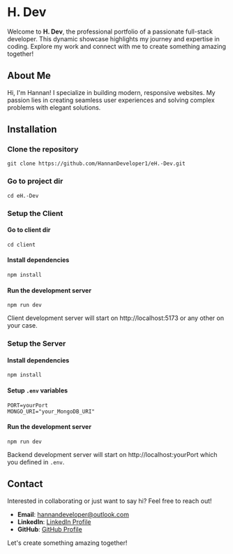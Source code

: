 # H. Dev

Welcome to **H. Dev**, the professional portfolio of a passionate full-stack developer. This dynamic showcase highlights my journey and expertise in coding. Explore my work and connect with me to create something amazing together!

## About Me

Hi, I'm Hannan! I specialize in building modern, responsive websites. My passion lies in creating seamless user experiences and solving complex problems with elegant solutions.

## Installation
### Clone the repository
```
git clone https://github.com/HannanDeveloper1/eH.-Dev.git
```
### Go to project dir
```
cd eH.-Dev
```
### Setup the Client
#### Go to client dir
```
cd client
```
#### Install dependencies
```
npm install
```
#### Run the development server
```
npm run dev
```
Client development server will start on http://localhost:5173 or any other on your case.

### Setup the Server
#### Install dependencies
```
npm install
```
#### Setup ``.env`` variables
```
PORT=yourPort
MONGO_URI="your_MongoDB_URI"
```
#### Run the development server
```
npm run dev
```
Backend development server will start on http://localhost:yourPort which you defined in ``.env``.
## Contact

Interested in collaborating or just want to say hi? Feel free to reach out!

- **Email**: [hannandeveloper@outlook.com](mailto:hannandeveloper@outlook.com)
- **LinkedIn**: [LinkedIn Profile](https://www.linkedin.com/in/hannan-developer-029522340)
- **GitHub**: [GitHub Profile](https://github.com/HannanDeveloper1)

Let's create something amazing together!
